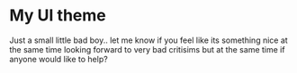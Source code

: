 
# My UI theme

Just a small little bad boy.. let me know if you feel like its something nice at the same time looking forward to very bad critisims but at the same time if anyone would like to help?
